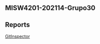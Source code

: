 ## MISW4201-202114-Grupo30 
## Reports  

[GitInspector](https://MISW-4102-ProcesosDeDesarrolloAgil.github.io/MISW4201-202114-Grupo00/reports) 

